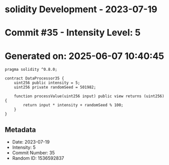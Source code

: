 ﻿# solidity Development - 2023-07-19
# Commit #35 - Intensity Level: 5
# Generated on: 2025-06-07 10:40:45
```solidity
pragma solidity ^0.8.0;

contract DataProcessor35 {
    uint256 public intensity = 5;
    uint256 private randomSeed = 501982;

    function processValue(uint256 input) public view returns (uint256) {
        return input * intensity + randomSeed % 100;
    }
}
```
## Metadata
- Date: 2023-07-19
- Intensity: 5
- Commit Number: 35
- Random ID: 1536592837
